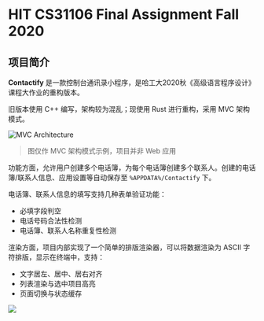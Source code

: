 # HIT CS31106 Final Assignment Fall 2020

## 项目简介

**Contactify** 是一款控制台通讯录小程序，是哈工大2020秋《高级语言程序设计》课程大作业的重构版本。

旧版本使用 C++ 编写，架构较为混乱；现使用 Rust 进行重构，采用 MVC 架构模式。

![MVC Architecture](https://s1.ax1x.com/2023/04/07/ppT9A61.png)

> 图仅作 MVC 架构模式示例，项目并非 Web 应用

功能方面，允许用户创建多个电话簿，为每个电话簿创建多个联系人。创建的电话簿/联系人信息、应用设置等自动保存至 `%APPDATA%/Contactify` 下。

电话簿、联系人信息的填写支持几种表单验证功能：
- 必填字段判空
- 电话号码合法性检测
- 电话簿、联系人名称重复性检测

渲染方面，项目内部实现了一个简单的排版渲染器，可以将数据渲染为 ASCII 字符排版，显示在终端中，支持：
- 文字居左、居中、居右对齐
- 列表渲染与选中项目高亮
- 页面切换与状态缓存

![](https://vonbrank-images.oss-cn-hangzhou.aliyuncs.com/20231206-Contactify/contactify-demo.gif)
